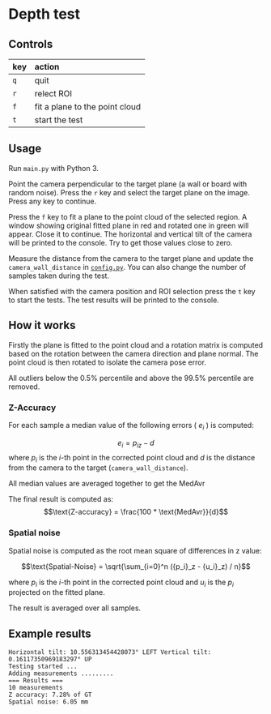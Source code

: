 # Depth test

## Controls
| key | action |
| :--- | :--- |
| `q` | quit |
| `r` | relect ROI |
| `f` | fit a plane to the point cloud |
| `t` | start the test |

## Usage
Run `main.py` with Python 3.

Point the camera perpendicular to the target plane (a wall or board with random noise). Press the `r` key and select the target plane on the image. Press any key to continue.

 Press the `f` key to fit a plane to the point cloud of the selected region. A window showing original fitted plane in red and rotated one in green will appear. Close it to continue. The horizontal and vertical tilt of the camera will be printed to the console. Try to get those values close to zero.

Measure the distance from the camera to the target plane and update the `camera_wall_distance` in [`config.py`](config.py). You can also change the number of samples taken during the test.

When satisfied with the camera position and ROI selection press the `t` key to start the tests. The test results will be printed to the console.

## How it works

Firstly the plane is fitted to the point cloud and a rotation matrix is computed based on the rotation between the camera direction and plane normal. The point cloud is then rotated to isolate the camera pose error.

All outliers below the 0.5% percentile and above the 99.5% percentile are removed.

### Z-Accuracy
For each sample a median value of the following errors ( $e_i$ ) is computed:

$$e_i = {p_i}_z - d$$
where $p_i$ is the $i$-th point in the corrected point cloud and $d$ is the distance from the camera to the target (`camera_wall_distance`).

All median values are averaged together to get the $\text{MedAvr}$

The final result is computed as:
$$\text{Z-accuracy} = \frac{100 * \text{MedAvr}}{d}$$

### Spatial noise
Spatial noise is computed as the root mean square of differences in z value:

$$\text{Spatial-Noise} = \sqrt{\sum_{i=0}^n ({p_i}_z - {u_i}_z) / n}$$

where $p_i$ is the $i$-th point in the corrected point cloud and $u_i$ is the $p_i$ projected on the fitted plane.

The result is averaged over all samples.


## Example results
```
Horizontal tilt: 10.556313454428073° LEFT Vertical tilt: 0.16117350969183297° UP
Testing started ...
Adding measurements .........
=== Results ===
10 measurements
Z accuracy: 7.28% of GT
Spatial noise: 6.05 mm
```